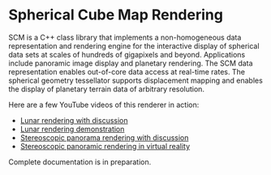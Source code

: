 # Spherical Cube Map Rendering

SCM is a C++ class library that implements a non-homogeneous data representation and rendering engine for the interactive display of spherical data sets at scales of hundreds of gigapixels and beyond. Applications include panoramic image display and planetary rendering. The SCM data representation enables out-of-core data access at real-time rates. The spherical geometry tessellator supports displacement mapping and enables the display of planetary terrain data of arbitrary resolution.

Here are a few YouTube videos of this renderer in action:

- [Lunar rendering with discussion](http://www.youtube.com/watch?v=OPJDxEkmjJo)
- [Lunar rendering demonstration](http://www.youtube.com/watch?v=Km9_RMPdwR8)
- [Stereoscopic panorama rendering with discussion](http://www.youtube.com/watch?v=5dTpLCXRCfA)
- [Stereoscopic panoramic rendering in virtual reality](http://www.youtube.com/watch?v=0Gi2qZltdtc)

Complete documentation is in preparation.
